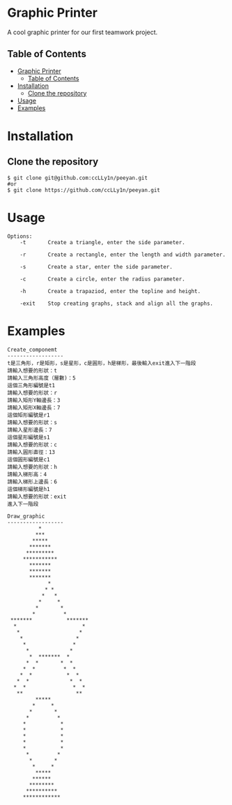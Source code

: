 # Graphic Printer

A cool graphic printer for our first teamwork project.

## Table of Contents

- [Graphic Printer](#graphic-printer)
  - [Table of Contents](#table-of-contents)
- [Installation](#installation)
  - [Clone the repository](#clone-the-repository)
- [Usage](#usage)
- [Examples](#examples)
# Installation

## Clone the repository
```
$ git clone git@github.com:ccLLy1n/peeyan.git
#or 
$ git clone https://github.com/ccLLy1n/peeyan.git
```
# Usage
```
Options:
    -t       Create a triangle, enter the side parameter.

    -r       Create a rectangle, enter the length and width parameter.

    -s       Create a star, enter the side parameter.

    -c       Create a circle, enter the radius parameter.

    -h       Create a trapaziod, enter the topline and height.

    -exit    Stop creating graphs, stack and align all the graphs.

```
# Examples
```
Create_componemt
------------------
t是三角形，r是矩形，s是星形，c是圓形，h是梯形，最後輸入exit進入下一階段
請輸入想要的形狀：t
請輸入三角形高度（層數)：5
這個三角形編號是t1
請輸入想要的形狀：r
請輸入矩形Y軸邊長：3
請輸入矩形X軸邊長：7
這個矩形編號是r1
請輸入想要的形狀：s
請輸入星形邊長：7
這個星形編號是s1
請輸入想要的形狀：c
請輸入圓形直徑：13
這個圓形編號是c1
請輸入想要的形狀：h
請輸入梯形高：4
請輸入梯形上邊長：6
這個梯形編號是h1
請輸入想要的形狀：exit
進入下一階段

Draw_graphic
------------------
          *
         ***
        *****
       *******
      *********
     ***********
       *******
       *******
       *******
             *            
            * *           
           *   *          
          *     *         
         *       *        
        *         *       
 *******           *******
  *                     *
   *                   *
    *                 *
     *               *
      *             *
       *  *******  *
      *  *       *  *
     *  *         *  *
    *  *           *  *
   *  *             *  *
  *  *               *  *
   **                 **
         *****    
        *     *   
       *       *  
      *         * 
     *           *
     *           *
     *           *
     *           *
     *           *
      *         * 
       *       *  
        *     *   
         *****    
        ******
       ********
      **********
     ************
```